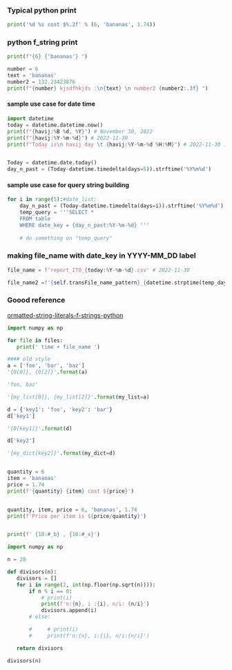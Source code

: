
### Typical python print
```python
print('%d %s cost $%.2f' % (6, 'bananas', 1.74))
```
### python f_string print
```python
print(f"{6} {'bananas'} ")

number = 6
text = 'bananas'
number2 = 132.23423876
print(f"{number} kjsdfhkjds :\n{text} \n number2 {number2:.3f} ")
```

#### sample use case for date time
```python
import datetime
today = datetime.datetime.now()
print(f"{havij:%B %d, %Y}") # November 30, 2022
print(f"{havij:%Y-%m-%d}") # 2022-11-30
print(f"Today is\n havij day \t {havij:%Y-%m-%d %H:%M}") # 2022-11-30 14:29


Today = datetime.date.today()
day_n_past = (Today-datetime.timedelta(days=5)).strftime('%Y%m%d') 
```
#### sample use case for query string building
```python
for i in range(5):#date_list:
    day_n_past = (Today-datetime.timedelta(days=i)).strftime('%Y%m%d')
    temp_query = '''SELECT *
    FROM table
    WHERE date_key = {day_n_past:%Y-%m-%d} '''
    
    # do something on "temp_query"
```

### making file_name with date_key in YYYY-MM_DD label 
```python
file_name = f'report_ITO_{today:%Y-%m-%d}.csv' # 2022-11-30

file_name2 =f'{self.transFile_name_pattern}_{datetime.strptime(temp_day, "%Y%m%d"):%Y%m%d}.csv' 

```


### Goood reference
[ormatted-string-literals-f-strings-python](https://www.geeksforgeeks.org/formatted-string-literals-f-strings-python)


 ```python 
import numpy as np

for file in files:
    print(' time + file_name ')

#### old style
a = ['foo', 'bar', 'baz']
'{0[0]}, {0[2]}'.format(a)

'foo, baz'

'{my_list[0]}, {my_list[2]}'.format(my_list=a)

d = {'key1': 'foo', 'key2': 'bar'}
d['key1']

'{0[key1]}'.format(d)

d['key2']

'{my_dict[key2]}'.format(my_dict=d)


quantity = 6
item = 'bananas'
price = 1.74
print(f'{quantity} {item} cost ${price}')


quantity, item, price = 6, 'bananas', 1.74
print(f'Price per item is ${price/quantity}')


print(f' {10:#_b} , {10:#_x}')

import numpy as np

n = 28

def divisors(n):
    divisors = []
    for i in range(2, int(np.floor(np.sqrt(n)))):
        if n % i == 0:
            # print(i)
            print(f'n:{n}, i :{i}, n/i: {n/i}')
            divisors.append(i)
        # else:

        #     # print(i)
        #     print(f'n:{n}, i:{i}, n/i:{n/i}')

    return divisors

divisors(n)

```
